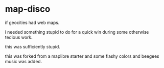 # map-disco
if geocities had web maps.

i needed something stupid to do for a quick win during some otherwise tedious work.

this was sufficiently stupid.

this was forked from a maplibre starter and some flashy colors and beegees music was added.
